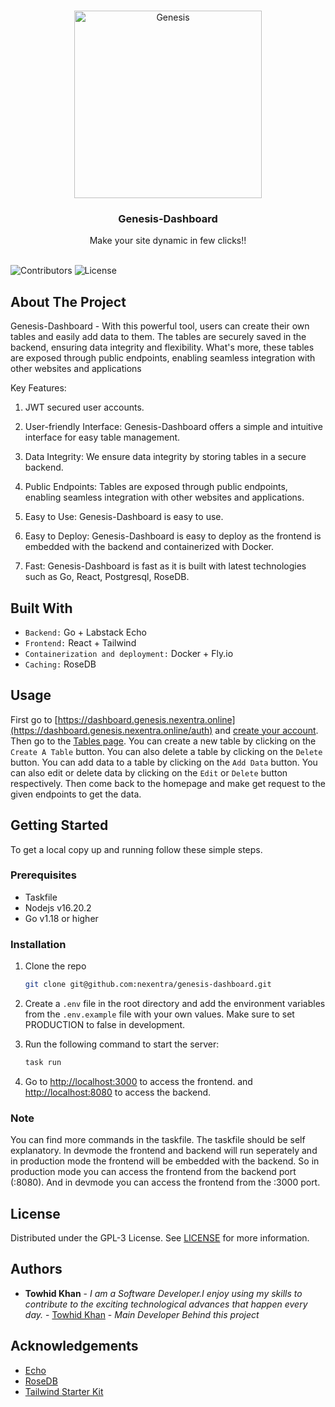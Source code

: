 <br/>
<p align="center">
  <a href="https://github.com/nexentra/genesis-dashboard">
    <img src="https://imageupload.io/ib/GdQnN0T1ZYR8pmO_1694071655.png" alt="Genesis" width="300" height="300">
  </a>

  <h3 align="center">Genesis-Dashboard</h3>

  <p align="center">
    Make your site dynamic in few clicks!!
    <br/>
    <br/>
  </p>
</p>

![Contributors](https://img.shields.io/github/contributors/nexentra/genesis-dashboard?color=dark-green) ![License](https://img.shields.io/github/license/nexentra/genesis-dashboard) 

## About The Project

Genesis-Dashboard - With this powerful tool, users can create their own tables and easily add data to them. The tables are securely saved in the backend, ensuring data integrity and flexibility. What's more, these tables are exposed through public endpoints, enabling seamless integration with other websites and applications

Key Features:

1) JWT secured user accounts.

2) User-friendly Interface: Genesis-Dashboard offers a simple and intuitive interface for easy table management.
    
3) Data Integrity: We ensure data integrity by storing tables in a secure backend.
    
4) Public Endpoints: Tables are exposed through public endpoints, enabling seamless integration with other websites and applications.
    
5) Easy to Use: Genesis-Dashboard is easy to use.

6) Easy to Deploy: Genesis-Dashboard is easy to deploy as the frontend is embedded with the backend and containerized with Docker.

7) Fast: Genesis-Dashboard is fast as it is built with latest technologies such as Go, React, Postgresql, RoseDB.

## Built With

* `Backend:` Go + Labstack Echo
* `Frontend:` React + Tailwind
* `Containerization and deployment:` Docker + Fly.io
* `Caching:` RoseDB

## Usage

First go to [https://dashboard.genesis.nexentra.online](https://dashboard.genesis.nexentra.online/auth) and [create your account](https://dashboard.genesis.nexentra.online/auth/login). Then go to the [Tables page](https://dashboard.genesis.nexentra.online/admin/tables). You can create a new table by clicking on the `Create A Table` button. You can also delete a table by clicking on the `Delete` button. You can add data to a table by clicking on the `Add Data` button. You can also edit or delete data by clicking on the `Edit` or `Delete` button respectively. Then come back to the homepage and make get request to the given endpoints to get the data.

## Getting Started

To get a local copy up and running follow these simple steps.

### Prerequisites

* Taskfile
* Nodejs v16.20.2
* Go v1.18 or higher

### Installation

1. Clone the repo
   ```sh
   git clone git@github.com:nexentra/genesis-dashboard.git
    ```
2. Create a `.env` file in the root directory and add the environment variables from the `.env.example` file with your own values. Make sure to set PRODUCTION to false in development.

3. Run the following command to start the server:
    ```sh
    task run
    ```
4. Go to [http://localhost:3000](http://localhost:3000) to access the frontend. and [http://localhost:8080](http://localhost:8080) to access the backend.

### Note

You can find more commands in the taskfile. The taskfile should be self explanatory. In devmode the frontend and backend will run seperately and in production mode the frontend will be embedded with the backend. So in production mode you can access the frontend from the backend port (:8080). And in devmode you can access the frontend from the :3000 port.

## License

Distributed under the GPL-3 License. See [LICENSE](https://github.com/nexentra/genesis-dashboard/blob/main/LICENSE.md) for more information.

## Authors

* **Towhid Khan** - *I am a Software Developer.I enjoy using my skills to contribute to the exciting technological advances that happen every day.* - [Towhid Khan](https://github.com/KnockOutEZ) - *Main Developer Behind this project*

## Acknowledgements

* [Echo](https://github.com/labstack/echo)
* [RoseDB](https://github.com/rosedblabs/rosedb)
* [Tailwind Starter Kit](https://github.com/creativetimofficial/tailwind-starter-kit)

